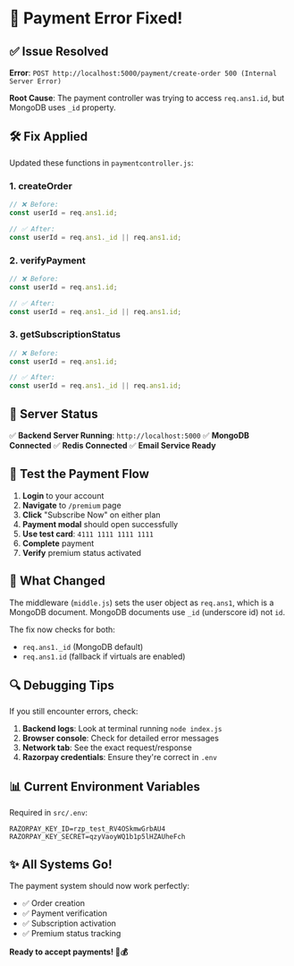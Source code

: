 # 🔧 Payment Error Fixed!

## ✅ Issue Resolved

**Error**: `POST http://localhost:5000/payment/create-order 500 (Internal Server Error)`

**Root Cause**: The payment controller was trying to access `req.ans1.id`, but MongoDB uses `_id` property.

## 🛠️ Fix Applied

Updated these functions in `paymentcontroller.js`:

### 1. createOrder
```javascript
// ❌ Before:
const userId = req.ans1.id;

// ✅ After:
const userId = req.ans1._id || req.ans1.id;
```

### 2. verifyPayment
```javascript
// ❌ Before:
const userId = req.ans1.id;

// ✅ After:
const userId = req.ans1._id || req.ans1.id;
```

### 3. getSubscriptionStatus
```javascript
// ❌ Before:
const userId = req.ans1.id;

// ✅ After:
const userId = req.ans1._id || req.ans1.id;
```

## 🚀 Server Status

✅ **Backend Server Running**: `http://localhost:5000`
✅ **MongoDB Connected**
✅ **Redis Connected**
✅ **Email Service Ready**

## 🧪 Test the Payment Flow

1. **Login** to your account
2. **Navigate** to `/premium` page
3. **Click** "Subscribe Now" on either plan
4. **Payment modal** should open successfully
5. **Use test card**: `4111 1111 1111 1111`
6. **Complete** payment
7. **Verify** premium status activated

## 📝 What Changed

The middleware (`middle.js`) sets the user object as `req.ans1`, which is a MongoDB document. MongoDB documents use `_id` (underscore id) not `id`. 

The fix now checks for both:
- `req.ans1._id` (MongoDB default)
- `req.ans1.id` (fallback if virtuals are enabled)

## 🔍 Debugging Tips

If you still encounter errors, check:

1. **Backend logs**: Look at terminal running `node index.js`
2. **Browser console**: Check for detailed error messages
3. **Network tab**: See the exact request/response
4. **Razorpay credentials**: Ensure they're correct in `.env`

## 📊 Current Environment Variables

Required in `src/.env`:
```env
RAZORPAY_KEY_ID=rzp_test_RV4OSkmwGrbAU4
RAZORPAY_KEY_SECRET=qzyVaoyWQ1b1p5lHZAUheFch
```

## ✨ All Systems Go!

The payment system should now work perfectly:
- ✅ Order creation
- ✅ Payment verification
- ✅ Subscription activation
- ✅ Premium status tracking

**Ready to accept payments! 🎉💰**
